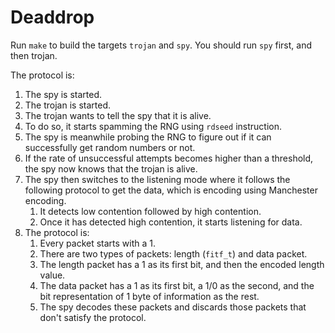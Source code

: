 # Deaddrop

Run `make` to build the targets `trojan` and `spy`. You should run `spy` first, and then trojan.

The protocol is:
1. The spy is started.
2. The trojan is started.
3. The trojan wants to tell the spy that it is alive.
4. To do so, it starts spamming the RNG using `rdseed` instruction.
5. The spy is meanwhile probing the RNG to figure out if it can successfully get random numbers or not.
6. If the rate of unsuccessful attempts becomes higher than a threshold, the spy now knows that the trojan is alive.
7. The spy then switches to the listening mode where it follows the following protocol to get the data, which is encoding using Manchester encoding.
    1. It detects low contention followed by high contention.
    2. Once it has detected high contention, it starts listening for data.
8. The protocol is:
    1. Every packet starts with a 1.
    2. There are two types of packets: length (`fitf_t`) and data packet.
    3. The length packet has a 1 as its first bit, and then the encoded length value.
    4. The data packet has a 1 as its first bit, a 1/0 as the second, and the bit representation of 1 byte of information as the rest.
    5. The spy decodes these packets and discards those packets that don't satisfy the protocol.
  
 

